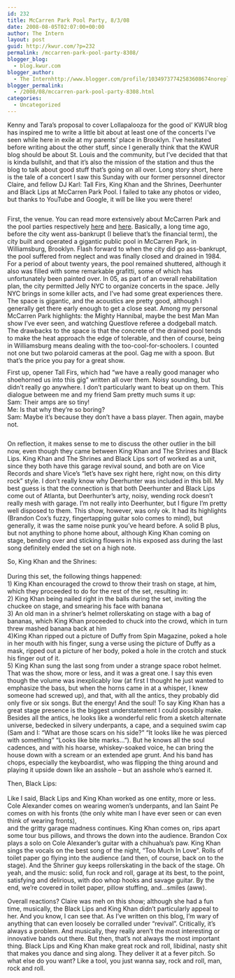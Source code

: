 ```yaml
---
id: 232
title: McCarren Park Pool Party, 8/3/08
date: 2008-08-05T02:07:00+00:00
author: The Intern
layout: post
guid: http://kwur.com/?p=232
permalink: /mccarren-park-pool-party-8308/
blogger_blog:
  - blog.kwur.com
blogger_author:
  - The Internhttp://www.blogger.com/profile/10349737742583608674noreply@blogger.com
blogger_permalink:
  - /2008/08/mccarren-park-pool-party-8308.html
categories:
  - Uncategorized
---
```

<div class="pf-content">
  <p>
    Kenny and Tara&#8217;s proposal to cover Lollapalooza for the good ol&#8217; KWUR blog has inspired me to write a little bit about at least one of the concerts I&#8217;ve seen while here in exile at my parents&#8217; place in Brooklyn. I&#8217;ve hesitated before writing about the other stuff, since I generally think that the KWUR blog should be about St. Louis and the community, but I&#8217;ve decided that that is kinda bullshit, and that it&#8217;s also the mission of the station and thus the blog to talk about good stuff that&#8217;s going on all over. Long story short, here is the tale of a concert I saw this Sunday with our former personnel director Claire, and fellow DJ Karl: Tall Firs, King Khan and the Shrines, Deerhunter and Black Lips at McCarren Park Pool. I failed to take any photos or video, but thanks to YouTube and Google, it will be like you were there!
  </p>
  
  <p>
    <a onblur="try {parent.deselectBloggerImageGracefully();} catch(e) {}" href="http://www.kwur.com/blog/uploaded_images/historic-734589.jpg"><img style="margin: 0px auto 10px; display: block; text-align: center; cursor: pointer;" src="http://www.kwur.com/blog/uploaded_images/historic-734586.jpg" alt="" border="0" /></a>
  </p>
  
  <p>
    First, the venue. You can read more extensively about McCarren Park and the pool parties respectively <a href="http://en.wikipedia.org/wiki/McCarren_Park">here</a> and <a href="http://thepoolparties.com/">here</a>. Basically, a long time ago, before the city went ass-bankrupt (I believe that&#8217;s the financial term), the city built and operated a gigantic public pool in McCarren Park, in Williamsburg, Brooklyn. Flash forward to when the city did go ass-bankrupt, the pool suffered from neglect and was finally closed and drained in 1984. For a period of about twenty years, the pool remained shuttered, although it also was filled with some remarkable grafitti, some of which has unfortunately been painted over. In 05, as part of an overall rehabilitation plan, the city permitted Jelly NYC to organize concerts in the space. Jelly NYC brings in some killer acts, and I&#8217;ve had some great experiences there. The space is gigantic, and the acoustics are pretty good, although I generally get there early enough to get a close seat. Among my personal McCarren Park highlights: the Mighty Hannibal, maybe the best Man Man show I&#8217;ve ever seen, and watching Questlove referee a dodgeball match. The drawbacks to the space is that the concrete of the drained pool tends to make the heat approach the edge of tolerable, and then of course, being in Williamsburg means dealing with the too-cool-for-schoolers. I counted not one but two polaroid cameras at the pool. Gag me with a spoon. But that&#8217;s the price you pay for a great show.<br /><a onblur="try {parent.deselectBloggerImageGracefully();} catch(e) {}" href="http://www.kwur.com/blog/uploaded_images/tallFirs-735398.jpg"><img style="margin: 0px auto 10px; display: block; text-align: center; cursor: pointer;" src="http://www.kwur.com/blog/uploaded_images/tallFirs-735393.jpg" alt="" border="0" /></a>First up, opener Tall Firs, which had &#8220;we have a really good manager who shoehorned us into this gig&#8221; written all over them. Noisy sounding, but didn&#8217;t really go anywhere. I don&#8217;t particularly want to beat up on them. This dialogue between me and my friend Sam pretty much sums it up:<br />Sam: Their amps are so tiny!<br />Me: Is that why they&#8217;re so boring?<br />Sam: Maybe it&#8217;s because they don&#8217;t have a bass player. Then again, maybe not.<br /><a onblur="try {parent.deselectBloggerImageGracefully();} catch(e) {}" href="http://www.kwur.com/blog/uploaded_images/deerhunter-781275.jpg"><img style="margin: 0px auto 10px; display: block; text-align: center; cursor: pointer;" src="http://www.kwur.com/blog/uploaded_images/deerhunter-781251.jpg" alt="" border="0" /></a><br />On reflection, it makes sense to me to discuss the other outlier in the bill now, even though they came between King Khan and The Shrines and Black Lips. King Khan and The Shrines and Black Lips sort of worked as a unit, since they both have this garage revival sound, and both are on Vice Records and share Vice&#8217;s &#8220;let&#8217;s have sex right here, right now, on this dirty rock&#8221; style. I don&#8217;t really know why Deerhunter was included in this bill. My best guess is that the connection is that both Deerhunter and Black Lips come out of Atlanta, but Deerhunter&#8217;s arty, noisy, wending rock doesn&#8217;t really mesh with garage. I&#8217;m not really into Deerhunter, but I figure I&#8217;m pretty well disposed to them. This show, however, was only ok. It had its highlights (Brandon Cox&#8217;s fuzzy, fingertapping guitar solo comes to mind), but generally, it was the same noise punk you&#8217;ve heard before. A solid B plus, but not anything to phone home about, although King Khan coming on stage, bending over and sticking flowers in his exposed ass during the last song definitely ended the set on a high note.
  </p>
  
  <p>
    So, King Khan and the Shrines:<br /><br />During this set, the following things happened:<br />1) King Khan encouraged the crowd to throw their trash on stage, at him, which they proceeded to do for the rest of the set, resulting in:<br />2) King Khan being nailed right in the balls during the set, inviting the chuckee on stage, and smearing his face with banana<br />3) An old man in a shriner&#8217;s helmet rollerskating on stage with a bag of bananas, which King Khan proceeded to chuck into the crowd, which in turn threw mashed banana back at him<br />4)King Khan ripped out a picture of Duffy from Spin Magazine, poked a hole in her mouth with his finger, sung a verse using the picture of Duffy as a mask, ripped out a picture of her body, poked a hole in the crotch and stuck his finger out of it.<br />5) King Khan sung the last song from under a strange space robot helmet.<br />That was the show, more or less, and it was a great one. I say this even though the volume was inexplicably low (at first I thought he just wanted to emphasize the bass, but when the horns came in at a whisper, I knew someone had screwed up), and that, with all the antics, they probably did only five or six songs. But the energy! And the soul! To say King Khan has a great stage presence is the biggest understatement I could possibly make. Besides all the antics, he looks like a wonderful relic from a sketch alternate universe, bedecked in silvery underpants, a cape, and a sequined swim cap (Sam and I: &#8220;What are those scars on his side?&#8221; &#8220;It looks like he was pierced with something&#8221; &#8220;Looks like bite marks&#8230;&#8221;). But he knows all the soul cadences, and with his hoarse, whiskey-soaked voice, he can bring the house down with a scream or an extended ape grunt. And his band has chops, especially the keyboardist, who was flipping the thing around and playing it upside down like an asshole &#8211; but an asshole who&#8217;s earned it.
  </p>
  
  <p>
    Then, Black Lips:<br /><br />Like I said, Black Lips and King Khan worked as one entity, more or less. Cole Alexander comes on wearing women&#8217;s underpants, and Ian Saint Pe comes on with his fronts (the only white man I have ever seen or can even think of wearing fronts), <br />and the gritty garage madness continues. King Khan comes on, rips apart some tour bus pillows, and throws the down into the audience. Brandon Cox plays a solo on Cole Alexander&#8217;s guitar with a chihuahua&#8217;s paw. King Khan sings the vocals on the best song of the night, &#8220;Too Much In Love&#8221;. Rolls of toilet paper go flying into the audience (and then, of course, back on to the stage). And the Shriner guy keeps rollerskating in the back of the stage. Oh yeah, and the music: solid, fun rock and roll, garage at its best, to the point, satisfying and delirious, with doo whop hooks and savage guitar. By the end, we&#8217;re covered in toilet paper, pillow stuffing, and&#8230;smiles (aww).
  </p>
  
  <p>
    Overall reactions? Claire was meh on this show; although she had a fun time, musically, the Black Lips and King Khan didn&#8217;t particularly appeal to her. And you know, I can see that. As I&#8217;ve written on this blog, I&#8217;m wary of anything that can even loosely be corralled under &#8220;revival&#8221;. Critically, it&#8217;s always a problem. And musically, they really aren&#8217;t the most interesting or innovative bands out there. But then, that&#8217;s not always the most important thing. Black Lips and King Khan make great rock and roll, libidinal, nasty shit that makes you dance and sing along. They deliver it at a fever pitch. So what else do you want? Like a tool, you just wanna say, rock and roll, man, rock and roll.
  </p>
</div>